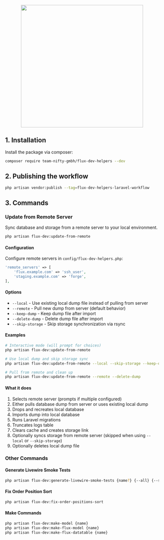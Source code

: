 <p align="center"><a href="https://flux-erp.com" target="_blank"><img src="https://user-images.githubusercontent.com/40495041/160839207-0e1593e0-ff3d-4407-b9d2-d3513c366ab9.svg" width="400"></a></p>

## 1. Installation

Install the package via composer:

```bash
composer require team-nifty-gmbh/flux-dev-helpers --dev
```

## 2. Publishing the workflow

```bash
php artisan vendor:publish --tag=flux-dev-helpers-laravel-workflow
```

## 3. Commands

### Update from Remote Server

Sync database and storage from a remote server to your local environment.

```bash
php artisan flux-dev:update-from-remote
```

#### Configuration

Configure remote servers in `config/flux-dev-helpers.php`:

```php
'remote_servers' => [
    'flux.example.com' => 'ssh_user',
    'staging.example.com' => 'forge',
],
```

#### Options

- `--local` - Use existing local dump file instead of pulling from server
- `--remote` - Pull new dump from server (default behavior)
- `--keep-dump` - Keep dump file after import
- `--delete-dump` - Delete dump file after import
- `--skip-storage` - Skip storage synchronization via rsync

#### Examples

```bash
# Interactive mode (will prompt for choices)
php artisan flux-dev:update-from-remote

# Use local dump and skip storage sync
php artisan flux-dev:update-from-remote --local --skip-storage --keep-dump

# Pull from remote and clean up
php artisan flux-dev:update-from-remote --remote --delete-dump
```

#### What it does

1. Selects remote server (prompts if multiple configured)
2. Either pulls database dump from server or uses existing local dump
3. Drops and recreates local database
4. Imports dump into local database
5. Runs Laravel migrations
6. Truncates logs table
7. Clears cache and creates storage link
8. Optionally syncs storage from remote server (skipped when using `--local` or `--skip-storage`)
9. Optionally deletes local dump file

### Other Commands

#### Generate Livewire Smoke Tests

```bash
php artisan flux-dev:generate-livewire-smoke-tests {name?} {--all} {--stub}
```

#### Fix Order Position Sort

```bash
php artisan flux-dev:fix-order-positions-sort
```

#### Make Commands

```bash
php artisan flux-dev:make-model {name}
php artisan flux-dev:make-flux-model {name}
php artisan flux-dev:make-flux-datatable {name}
```
